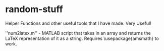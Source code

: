 # random-stuff
Helper Functions and other useful tools that I have made.
Very Useful!

''num2latex.m'' - MATLAB script that takes in an array and returns the LaTeX representation of it as a string. Requires \usepackage{amsmath} to work.

